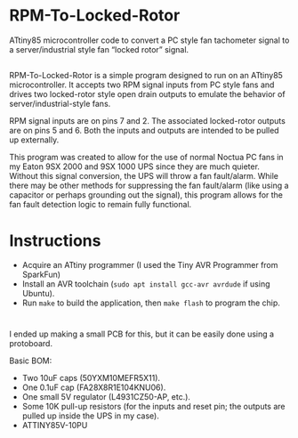 # RPM-To-Locked-Rotor
ATtiny85 microcontroller code to convert a PC style fan tachometer signal to a server/industrial style fan “locked rotor” signal. 

## 
RPM-To-Locked-Rotor is a simple program designed to run on an ATtiny85 microcontroller. It accepts two RPM signal inputs from PC style fans and drives two locked-rotor style open drain outputs to emulate the behavior of
server/industrial-style fans.

RPM signal inputs are on pins 7 and 2. The associated locked-rotor outputs are on pins 5 and 6. Both the inputs and outputs are intended to be pulled up externally.

This program was created to allow for the use of normal Noctua PC fans in my Eaton 9SX 2000 and 9SX 1000 UPS since they are much quieter. Without this signal conversion, the UPS will throw a fan fault/alarm. While there may be other methods for suppressing the fan fault/alarm (like using a capacitor or perhaps grounding out the signal), this program allows for the fan fault detection logic to remain fully functional.

# Instructions

* Acquire an ATtiny programmer (I used the Tiny AVR Programmer from SparkFun)
* Install an AVR toolchain (`sudo apt install gcc-avr avrdude` if using Ubuntu).
* Run `make` to build the application, then `make flash` to program the chip.
#
I ended up making a small PCB for this, but it can be easily done using a protoboard.

Basic BOM:

* Two 10uF caps (50YXM10MEFR5X11).
* One 0.1uF cap (FA28X8R1E104KNU06).
* One small 5V regulator (L4931CZ50-AP, etc.).
* Some 10K pull-up resistors (for the inputs and reset pin; the outputs are pulled up inside the UPS in my case).
* ATTINY85V-10PU
